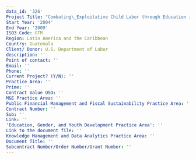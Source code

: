```yaml
---
data_id: '326'
Project Title: "Combating\_Exploitative Child Labor through Education in Central America"
Start Year: '2004'
End Year: '2009'
ISO3 Code: GTM
Region: Latin America and the Caribbean
Country: Guatemala
Client/ Donor: U.S. Department of Labor
description: ''
Point of contact: ''
Email: ''
Phone: ''
Current Project? (Y/N): ''
Practice Area: ''
Prime: ''
Contract Value USD: ''
M&E Practice Area: ''
Public Financial Management and Fiscal Sustainability Practice Area: ''
Contract Number: ''
Sub: ''
Link: ''
'Education, Gender, and Youth Development Practice Area': ''
Link to the document file: ''
Knowledge Management and Data Analytics Practice Area: ''
Document Title: ''
Subcontract Number/Order Number/Grant Number: ''
---
```


